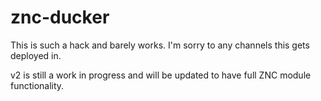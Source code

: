 # znc-ducker

This is such a hack and barely works.  I'm sorry to any channels this gets deployed in.

v2 is still a work in progress and will be updated to have full ZNC module functionality.
